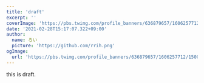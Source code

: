 ```yaml
---
title: 'draft'
excerpt: ''
coverImage: 'https://pbs.twimg.com/profile_banners/636879657/1606257712/1500x500'
date: '2021-02-28T15:17:07.322+09:00'
author:
  name: ろい
  picture: 'https://github.com/rrih.png'
ogImage:
  url: 'https://pbs.twimg.com/profile_banners/636879657/1606257712/1500x500'
---
```


this is draft.